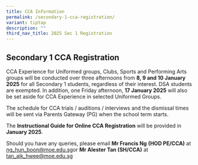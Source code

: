```yaml
---
title: CCA Information
permalink: /secondary-1-cca-registration/
variant: tiptap
description: ""
third_nav_title: 2025 Sec 1 Registration
---
```

<h2><strong>Secondary 1 CCA Registration</strong>&nbsp;</h2>
<p>CCA Experience for Uniformed groups, Clubs, Sports and Performing Arts
groups will be conducted over three afternoons from <strong>8, 9 and 10 January 2025</strong> for
all Secondary 1 students, regardless of their interest. DSA students are
exempted. In addition, one Friday afternoon, <strong>17 January 2025</strong> will
also be set aside for CCA Experience in selected Uniformed Groups.&nbsp;</p>
<p>The schedule for CCA trials / auditions / interviews and the dismissal
times will be sent via Parents Gateway (PG) when the school term starts.&nbsp;</p>
<p>The <strong>Instructional Guide for Online CCA Registration</strong> will
be provided in <strong>January 2025</strong>.&nbsp;</p>
<p>Should you have any queries, please email <strong>Mr Francis Ng</strong>  <strong>(HOD PE/CCA)</strong> at
<a href="mailto:ng_hun_boon@moe.edu.sg" rel="noopener noreferrer nofollow" target="_blank">ng_hun_boon@moe.edu.sg</a>or <strong>Mr Alester Tan (SH/CCA)</strong> at
<a href="tan_aik_hwee@moe.edu.sg" rel="noopener nofollow" target="_blank">tan_aik_hwee@moe.edu.sg</a>
</p>
<p>&nbsp;</p>